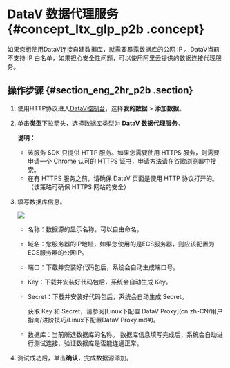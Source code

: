# DataV 数据代理服务 {#concept_ltx_glp_p2b .concept}

如果您想使用DataV连接自建数据库，就需要暴露数据库的公网 IP 。DataV当前不支持 IP 白名单，如果担心安全性问题，可以使用阿里云提供的数据连接代理服务。

## 操作步骤 {#section_eng_2hr_p2b .section}

1.  使用HTTP协议进入[DataV控制台](http://datav.aliyun.com/)，选择**我的数据** \> **添加数据**。
2.  单击**类型**下拉箭头，选择数据库类型为 **DataV 数据代理服务**。

    **说明：** 

    -   该服务 SDK 只提供 HTTP 服务。如果您需要使用 HTTPS 服务，则需要申请一个 Chrome 认可的 HTTPS 证书，申请方法请在谷歌浏览器中搜索。
    -   在有 HTTPS 服务之前，请确保 DataV 页面是使用 HTTP 协议打开的。（该策略可确保 HTTPS 网站的安全）
3.  填写数据库信息。

    ![](http://static-aliyun-doc.oss-cn-hangzhou.aliyuncs.com/assets/img/16538/15505399837911_zh-CN.png)

    -   名称：数据源的显示名称，可以自由命名。
    -   域名：您服务器的IP地址，如果您使用的是ECS服务器，则应该配置为ECS服务器的公网IP。
    -   端口：下载并安装好代码包后，系统会自动生成端口号。
    -   Key：下载并安装好代码包后，系统会自动生成 Key。
    -   Secret：下载并安装好代码包后，系统会自动生成 Secret。

        获取 Key 和 Secret，请参阅[Linux下配置 DataV Proxy](cn.zh-CN/用户指南/进阶技巧/Linux下配置DataV Proxy.md#)。

    -   数据库：当前所选数据库的名称。
    数据库信息填写完成后，系统会自动进行测试连接，验证数据库是否能连通正常。

4.  测试成功后，单击**确认**，完成数据源添加。

